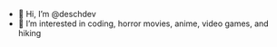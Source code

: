 - 👋 Hi, I’m @deschdev
- 👀 I’m interested in coding, horror movies, anime, video games, and hiking


<!---
deschdev/deschdev is a ✨ special ✨ repository because its `README.md` (this file) appears on your GitHub profile.
You can click the Preview link to take a look at your changes.
--->
